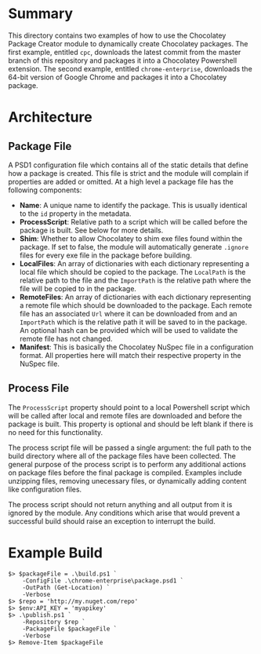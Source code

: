# Summary
This directory contains two examples of how to use the Chocolatey Package
Creator module to dynamically create Chocolatey packages. The first example,
entitled `cpc`, downloads the latest commit from the master branch of this
repository and packages it into a Chocolatey Powershell extension. The second
example, entitled `chrome-enterprise`, downloads the 64-bit version of Google
Chrome and packages it into a Chocolatey package. 

# Architecture

## Package File
A PSD1 configuration file which contains all of the static details that define 
how a package is created. This file is strict and the module will complain if 
properties are added or omitted. At a high level a package file has the
following components:

* **Name**: A unique name to identify the package. This is usually identical to
the `id` property in the metadata.
* **ProcessScript**: Relative path to a script which will be called before the
package is built. See below for more details.
* **Shim**: Whether to allow Chocolatey to shim exe files found within the 
package. If set to false, the module will automatically generate `.ignore` 
files for every exe file in the package before building. 
* **LocalFiles**: An array of dictionaries with each dictionary representing a 
local file which should be copied to the package. The `LocalPath` is the
relative path to the file and the `ImportPath` is the relative path where the
file will be copied to in the package. 
* **RemoteFiles**: An array of dictionaries with each dictionary representing a 
remote file which should be downloaded to the package. Each remote file has an
associated `Url` where it can be downloaded from and an `ImportPath` which is
the relative path it will be saved to in the package. An optional hash can be
provided which will be used to validate the remote file has not changed.
* **Manifest**: This is basically the Chocolatey NuSpec file in a configuration
format. All properties here will match their respective property in the NuSpec
file.

## Process File
The `ProcessScript` property should point to a local Powershell script which
will be called after local and remote files are downloaded and before the
package is built. This property is optional and should be left blank if there is
no need for this functionality. 

The process script file will be passed a single argument: the full path to the
build directory where all of the package files have been collected. The general
purpose of the process script is to perform any additional actions on package
files before the final package is compiled. Examples include unzipping files,
removing unecessary files, or dynamically adding content like
configuration files.

The process script should not return anything and all output from it is
ignored by the module. Any conditions which arise that would prevent a
successful build should raise an exception to interrupt the build.

# Example Build
```
$> $packageFile = .\build.ps1 `
    -ConfigFile .\chrome-enterprise\package.psd1 `
    -OutPath (Get-Location) `
    -Verbose
$> $repo = 'http://my.nuget.com/repo'
$> $env:API_KEY = 'myapikey'
$> .\publish.ps1 `
    -Repository $rep `
    -PackageFile $packageFile `
    -Verbose
$> Remove-Item $packageFile
```